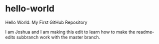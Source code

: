 # hello-world
Hello World: My First GitHub Repository

I am Joshua and I am making this edit to learn how to make the readme-edits subbranch work with the master branch.
